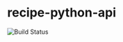 # recipe-python-api
![Build Status](https://travis-ci.org/obpFin/recipe-python-api.svg?branch=master)
